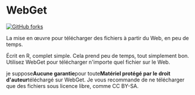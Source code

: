 # WebGet

[![GitHub forks](https://img.shields.io/github/forks/Tyler887/WebGet?label=Fork&style=social)](https://github.com/Tyler887/WebGet/fork)

La mise en œuvre pour télécharger des fichiers à partir du Web, en peu de temps.

Écrit en R, complet simple. Cela prend peu de temps, tout simplement bon. Utilisez WebGet pour
télécharger n'importe quel fichier sur le Web.

je suppose**Aucune garantie**pour toute**Matériel protégé par le droit d'auteur**téléchargé sur WebGet.
Je vous recommande de ne télécharger que des fichiers sous licence libre, comme
CC BY-SA.
